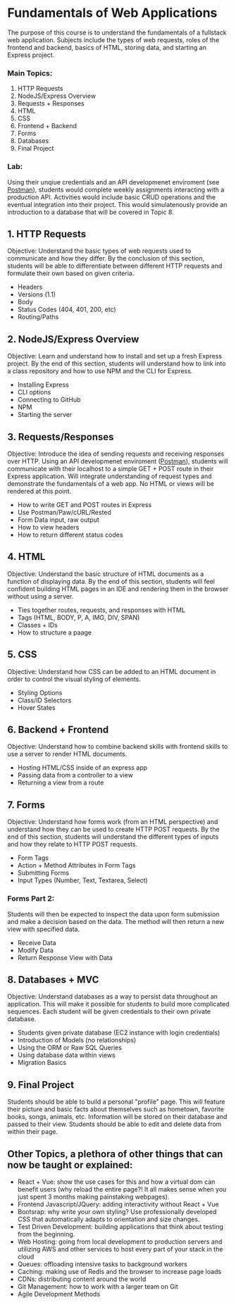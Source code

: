 # Fundamentals of Web Applications
The purpose of this course is to understand the fundamentals of a fullstack web application. Subjects include the types of web requests, roles of the frontend and backend, basics of HTML, storing data, and starting an Express project.

### Main Topics:
1. HTTP Requests
2. NodeJS/Express Overview
3. Requests + Responses
4. HTML
5. CSS
6. Frontend + Backend
7. Forms
8. Databases
9. Final Project

### Lab:
Using their unqiue credentials and an API developmenet enviroment (see [Postman](https://www.getpostman.com/)), students would complete weekly assignments interacting with a production API. Activities would include basic CRUD operations and the eventual integration into their project. This would simulatenously provide an introduction to a database that will be covered in Topic 8.

## 1. HTTP Requests
Objective: Understand the basic types of web requests used to communicate and how they differ. By the conclusion of this section, students will be able to differentiate between different HTTP requests and formulate their own based on given criteria. 

- Headers
- Versions (1.1)
- Body
- Status Codes (404, 401, 200, etc)
- Routing/Paths

## 2. NodeJS/Express Overview
Objective: Learn and understand how to install and set up a fresh Express project. By the end of this section, students will understand how to link into a class repository and how to use NPM and the CLI for Express.

- Installing Express
- CLI options
- Connecting to GitHub
- NPM 
- Starting the server

## 3. Requests/Responses
Objective: Introduce the idea of sending requests and receiving responses over HTTP. Using an API developmenet enviroment ([Postman](https://www.getpostman.com/)), students will communicate with their localhost to a simple GET + POST route in their Express application. Will integrate understanding of request types and demonstrate the fundamentals of a web app. No HTML or views will be rendered at this point.

- How to write GET and POST routes in Express
- Use Postman/Paw/cURL/Rested
- Form Data input, raw output 
- How to view headers 
- How to return different status codes

## 4. HTML
Objective: Understand the basic structure of HTML documents as a function of displaying data. By the end of this section, students will feel confident building HTML pages in an IDE and rendering them in the browser without using a server.

- Ties together routes, requests, and responses with HTML
- Tags (HTML, BODY, P, A, IMG, DIV, SPAN)
- Classes + IDs
- How to structure a paage

## 5. CSS
Objective: Understand how CSS can be added to an HTML document in order to control the visual styling of elements.

- Styling Options
- Class/ID Selectors
- Hover States

## 6. Backend + Frontend
Objective: Understand how to combine backend skills with frontend skills to use a server to render HTML documents.

- Hosting HTML/CSS inside of an express app
- Passing data from a controller to a view
- Returning a view from a route

## 7. Forms
Objective: Understand how forms work (from an HTML perspective) and understand how they can be used to create HTTP POST requests. By the end of this section, students will understand the different types of inputs and how they relate to HTTP POST requests.
  
- Form Tags
- Action + Method Attributes in Form Tags
- Submitting Forms
- Input Types (Number, Text, Textarea, Select)

### Forms Part 2:
Students will then be expected to inspect the data upon form submission and make a decision based on the data. The method will then return a new view with specified data.

- Receive Data
- Modify Data
- Return Response View with Data

## 8. Databases + MVC
Objective: Understand databases as a way to persist data throughout an application. This will make it possible for students to build more complicated sequences. Each student will be given credentials to their own private database.

- Students given private database (EC2 instance with login credentials)
- Introduction of Models (no relationships)
- Using the ORM or Raw SQL Queries
- Using database data within views
- Migration Basics

## 9. Final Project
Students should be able to build a personal "profile" page. This will feature their picture and basic facts about themselves such as hometown, favorite books, songs, animals, etc. Information will be stored on their database and passed to their view. Students should be able to edit and delete data from within their page.

## Other Topics, a plethora of other things that can **now** be taught or explained:
- React + Vue: show the use cases for this and how a virtual dom can benefit users (why reload the entire page?! It all makes sense when you just spent 3 months making painstaking webpages).
- Frontend Javascript/JQuery: adding interactivity without React + Vue
- Bootsrap: why write your own styling? Use professionally developed CSS that automatically adapts to orientation and size changes.
- Test Driven Development: building applications that think about testing from the beginning. 
- Web Hosting: going from local development to production servers and utilizing AWS and other services to host every part of your stack in the cloud
- Queues: offloading intensive tasks to background workers
- Caching: making use of Redis and the browser to increase page loads
- CDNs: distributing content around the world 
- Git Management: how to work with a larger team on Git
- Agile Development Methods
